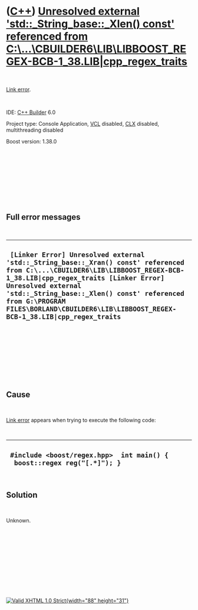



 

 

 

 

 

([C++](Cpp.htm)) [Unresolved external 'std::\_String\_base::\_Xlen() const' referenced from C:\\...\\CBUILDER6\\LIB\\LIBBOOST\_REGEX-BCB-1\_38.LIB|cpp\_regex\_traits](CppLinkErrorUnresolvedExternalStd_String_base_Xlen.htm)
==============================================================================================================================================================================================================================

 

[Link error](CppLinkError.htm).

 

IDE: [C++ Builder](CppBuilder.htm) 6.0

Project type: Console Application, [VCL](CppVcl.htm) disabled,
[CLX](CppClx.htm) disabled, multithreading disabled

Boost version: 1.38.0

 

 

 

 

 

Full error messages
-------------------

 

  --------------------------------------------------------------------------------------------------------------------------------------------------------------------------------------------------------------------------------------------------------------------------------------------------------------------------------------
  ` [Linker Error] Unresolved external 'std::_String_base::_Xran() const' referenced from C:\...\CBUILDER6\LIB\LIBBOOST_REGEX-BCB-1_38.LIB|cpp_regex_traits [Linker Error] Unresolved external 'std::_String_base::_Xlen() const' referenced from G:\PROGRAM FILES\BORLAND\CBUILDER6\LIB\LIBBOOST_REGEX-BCB-1_38.LIB|cpp_regex_traits`
  --------------------------------------------------------------------------------------------------------------------------------------------------------------------------------------------------------------------------------------------------------------------------------------------------------------------------------------

 

 

 

 

 

Cause
-----

 

[Link error](CppLinkError.htm) appears when trying to execute the
following code:

 

  ---------------------------------------------------------------------------
  ` #include <boost/regex.hpp>  int main() {   boost::regex reg("[.*]"); }`
  ---------------------------------------------------------------------------

 

Solution
--------

 

Unknown.

 

 

 

 

 





 

[![Valid XHTML 1.0 Strict](valid-xhtml10.png){width="88"
height="31"}](http://validator.w3.org/check?uri=referer)
